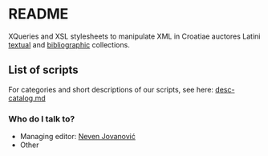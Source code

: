 # README #

XQueries and XSL stylesheets to manipulate XML in Croatiae auctores Latini [textual](https://bitbucket.org/nevenjovanovic/croalatxt) and [bibliographic](https://bitbucket.org/nevenjovanovic/croalabiblio) collections.

## List of scripts

For categories and short descriptions of our scripts, see here: [desc-catalog.md](desc-catalog.md)

### Who do I talk to? ###

* Managing editor: [Neven Jovanović](https://bitbucket.org/nevenjovanovic)
* Other 
